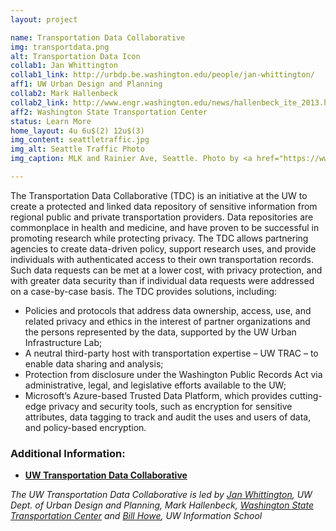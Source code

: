 ```yaml
---
layout: project

name: Transportation Data Collaborative
img: transportdata.png
alt: Transportation Data Icon
collab1: Jan Whittington
collab1_link: http://urbdp.be.washington.edu/people/jan-whittington/
aff1: UW Urban Design and Planning
collab2: Mark Hallenbeck 
collab2_link: http://www.engr.washington.edu/news/hallenbeck_ite_2013.html
aff2: Washington State Transportation Center
status: Learn More
home_layout: 4u 6u$(2) 12u$(3)
img_content: seattletraffic.jpg
img_alt: Seattle Traffic Photo
img_caption: MLK and Rainier Ave, Seattle. Photo by <a href="https://www.flickr.com/photos/rutlo/3059187695/in/photolist-S4Nw6h-QRgooU-drEz-82NJWJ-7wi4Xb-78mrqh-7Qtb5b-5Ek8Vr-4vbULC-eBux8-78mrmY-4QdP8s-6CMsZK-5R9FKR-pyhVM-8n8hTb-kTjqM-8BMNXp-3AGDx-5SEFZ5-5mnxN-5EkcXF-3dD5a4-yDaPcx-47LGg-7GSbvY-78hxEF-JAH83-B1dr2">Matthew Rutledge</a> | CC BY-NC 2.0

---
```


The Transportation Data Collaborative (TDC) is an initiative at the UW to create a protected and linked data repository of sensitive information from regional public and private transportation providers. Data repositories are commonplace in health and medicine, and have proven to be successful in promoting research while protecting privacy. The TDC allows partnering agencies to create data-driven policy, support research uses, and provide individuals with authenticated access to their own transportation records. Such data requests can be met at a lower cost, with privacy protection, and with greater data security than if individual data requests were addressed on a case-by-case basis. The TDC provides solutions, including: 

* Policies and protocols that address data ownership, access, use, and related privacy and ethics in the interest of partner organizations and the persons represented by the data, supported by the UW Urban Infrastructure Lab;
* A neutral third-party host with transportation expertise – UW TRAC – to enable data sharing and analysis;
* Protection from disclosure under the Washington Public Records Act via administrative, legal, and legislative efforts available to the UW;
* Microsoft’s Azure-based Trusted Data Platform, which provides cutting-edge privacy and security tools, such as encryption for sensitive attributes, data tagging to track and audit the uses and users of data, and policy-based encryption. 


### Additional Information:

* **[UW Transportation Data Collaborative](https://www.uwtdc.org//)**

_The UW Transportation Data Collaborative is led by [Jan Whittington](http://urbdp.be.washington.edu/people/jan-whittington/), UW Dept. of Urban Design and Planning, Mark Hallenbeck, [Washington State Transportation Center](http://depts.washington.edu/trac/) and [Bill Howe](https://ischool.uw.edu/people/faculty/billhowe), UW Information School_

